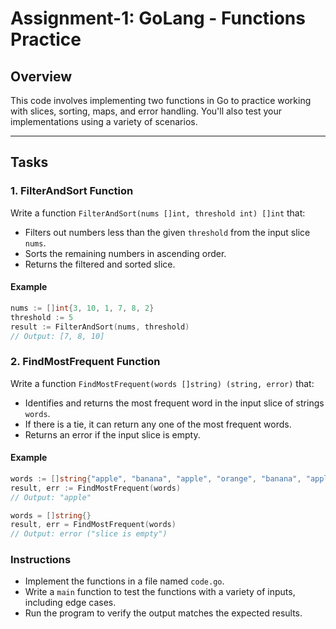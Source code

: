 # Assignment-1: GoLang - Functions Practice


## Overview

This code involves implementing two functions in Go to practice working with slices, sorting, maps, and error handling. You'll also test your implementations using a variety of scenarios.

---

## Tasks

### 1. **FilterAndSort Function**

Write a function `FilterAndSort(nums []int, threshold int) []int` that:
- Filters out numbers less than the given `threshold` from the input slice `nums`.
- Sorts the remaining numbers in ascending order.
- Returns the filtered and sorted slice.

#### Example
```go
nums := []int{3, 10, 1, 7, 8, 2}
threshold := 5
result := FilterAndSort(nums, threshold)
// Output: [7, 8, 10]
```

### 2. **FindMostFrequent Function**

Write a function `FindMostFrequent(words []string) (string, error)` that:
- Identifies and returns the most frequent word in the input slice of strings `words`.
- If there is a tie, it can return any one of the most frequent words.
- Returns an error if the input slice is empty.

#### Example
```go
words := []string{"apple", "banana", "apple", "orange", "banana", "apple"}
result, err := FindMostFrequent(words)
// Output: "apple"

words = []string{}
result, err = FindMostFrequent(words)
// Output: error ("slice is empty")
```

### **Instructions**

- Implement the functions in a file named `code.go`.
- Write a `main` function to test the functions with a variety of inputs, including edge cases.
- Run the program to verify the output matches the expected results.

